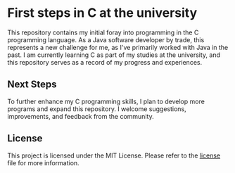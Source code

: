# First steps in C at the university

This repository contains my initial foray into programming in the C programming language. As a Java software developer by trade, this represents a new challenge for me, as I've primarily worked with Java in the past. I am currently learning C as part of my studies at the university, and this repository serves as a record of my progress and experiences.

## Next Steps

To further enhance my C programming skills, I plan to develop more programs and expand this repository. I welcome suggestions, improvements, and feedback from the community.

## License

This project is licensed under the MIT License. Please refer to the [license](LICENSE) file for more information.